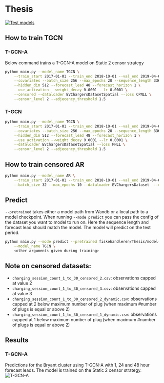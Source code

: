 # Thesis

[![Test models](https://github.com/Fiskehandleren/Thesis/actions/workflows/models.yml/badge.svg)](https://github.com/Fiskehandleren/Thesis/actions/workflows/models.yml)

## How to train TGCN

### T-GCN-A

Below command trains a T-GCN-A model on Static 2 censor strategy

```bash
python main.py --model_name TGCN \
    --train_start 2017-01-01 --train_end 2018-10-01 --val_end 2019-04-01 --test_end 2019-07-01 \
    --covariates --batch_size 256 --max_epochs 20 --sequence_length 336 \
    --hidden_dim 512 --forecast_lead 48 --forecast_horizon 1 \
    --use_activation --weight_decay 0.0001 --lr 0.0001 \
    --censored --dataloader EVChargersDatasetSpatial --loss CPNLL \
    --censor_level 2 --adjecency_threshold 1.5
```

### T-GCN

```bash
python main.py --model_name TGCN \
    --train_start 2017-01-01 --train_end 2018-10-01 --val_end 2019-04-01 --test_end 2019-07-01 \
    --covariates --batch_size 256 --max_epochs 20 --sequence_length 336 \
    --hidden_dim 512 --forecast_lead 48 --forecast_horizon 1 \
    --use_activation --weight_decay 0.0001 --lr 0.0001 \
    --dataloader EVChargersDatasetSpatial --loss PNLL \
    --censor_level 2 --adjecency_threshold 1.5
```

## How to train censored AR

```bash
python main.py --model_name AR \
    --train_start 2017-01-01 --train_end 2018-10-01 --val_end 2019-04-01 --test_end 2019-07-01 \
    --batch_size 32 --max_epochs 10 --dataloader EVChargersDataset  --censored --loss CPNLL --cluster WEBSTER
```

## Predict

`--pretrained` takes either a model path from Wandb or a local path to a model checkpoint. When running `--mode predict` you can pass the config of the dataset you want to model to run on. Here the sequence length and forecast lead should match the model. The model will predict on the test period.

```bash
python main.py --mode predict --pretrained fiskehandleren/Thesis/model-232ybnqc:v1 \
    --model_name TGCN \
    <other arguments given during training>
```

## Note on censored datasets:

- `charging_session_count_1_to_30_censored_2.csv`: observations capped at value 2
- `charging_session_count_1_to_30_censored_3.csv`: observations capped at value 3
- `charging_session_count_1_to_30_censored_2_dynamic.csv`: observations capped at 2 below maximum number of plug (when maximum #number of plugs is equal or above 2)
- `charging_session_count_1_to_30_censored_1_dynamic.csv`: observations capped at 1 below maximum number of plug (when maximum #number of plugs is equal or above 2)

## Results

### T-GCN-A

Predictions for the Bryant cluster using T-GCN-A with 1, 24 and 48 hour forecast leads. The model is trained on the Static 2 censor strategy.
![T-GCN-A](../Speciale/Figures/aware_vs_unaware_forecast_leads_BRYANT_1_24_48.png)
